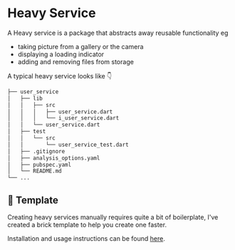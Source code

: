# Heavy Service

A Heavy service is a package that abstracts away reusable functionality eg 

- taking picture from a gallery or the camera
- displaying a loading indicator
- adding and removing files from storage

A typical heavy service looks like 👇

```sh
├── user_service
│   ├── lib
│   │   ├── src
│   │   │   ├── user_service.dart
│   │   │   └── i_user_service.dart
│   │   └── user_service.dart
│   ├── test
│   │   └── src
│   │       └── user_service_test.dart
│   ├── .gitignore
│   ├── analysis_options.yaml
│   ├── pubspec.yaml
│   └── README.md
└── ...
```



## 🧱 Template

Creating heavy services manually requires quite a bit of boilerplate, I've created a brick template to help you create one faster.

Installation and usage instructions can be found [here](https://brickhub.dev/bricks/heavy_service_package).